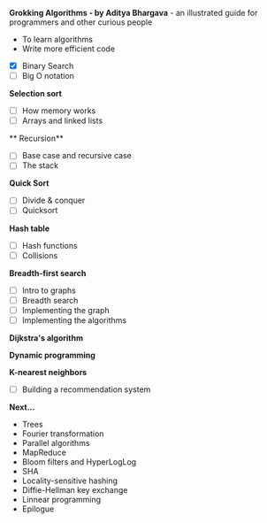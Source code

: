 **Grokking Algorithms - by Aditya Bhargava** - an illustrated guide for programmers and other curious people

- To learn algorithms
- Write more efficient code

- [x] Binary Search
- [ ] Big O notation

**Selection sort**
- [ ] How memory works
- [ ] Arrays and linked lists

** Recursion**
- [ ] Base case and recursive case
- [ ] The stack

**Quick Sort**
- [ ] Divide & conquer
- [ ] Quicksort

**Hash table**
- [ ] Hash functions
- [ ] Collisions

**Breadth-first search**
- [ ] Intro to graphs
- [ ] Breadth search 
- [ ] Implementing the graph 
- [ ] Implementing the algorithms

**Dijkstra's algorithm**

**Dynamic programming** 

**K-nearest neighbors**
- [ ] Building a recommendation system

**Next...**
- Trees
- Fourier transformation
- Parallel algorithms
- MapReduce
- Bloom filters and HyperLogLog
- SHA
- Locality-sensitive hashing
- Diffie-Hellman key exchange
- Linnear programming
- Epilogue
